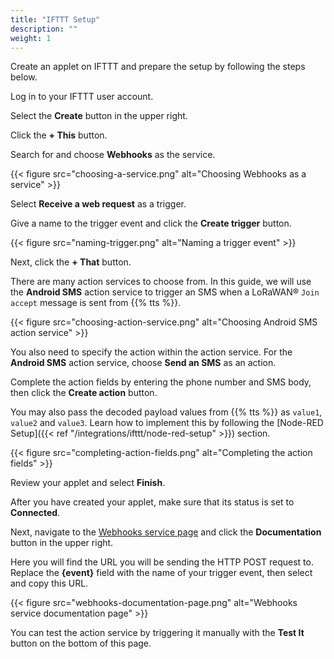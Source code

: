 ```yaml
---
title: "IFTTT Setup"
description: ""
weight: 1
---
```


Create an applet on IFTTT and prepare the setup by following the steps below.

<!--more-->

Log in to your IFTTT user account.

Select the **Create** button in the upper right. 

Click the **+ This** button.

Search for and choose **Webhooks** as the service.

{{< figure src="choosing-a-service.png" alt="Choosing Webhooks as a service" >}}

Select **Receive a web request** as a trigger.

Give a name to the trigger event and click the **Create trigger** button.

{{< figure src="naming-trigger.png" alt="Naming a trigger event" >}}

Next, click the **+ That** button.

There are many action services to choose from. In this guide, we will use the **Android SMS** action service to trigger an SMS when a LoRaWAN® `Join accept` message is sent from {{% tts %}}.

{{< figure src="choosing-action-service.png" alt="Choosing Android SMS action service" >}}

You also need to specify the action within the action service. For the **Android SMS** action service, choose **Send an SMS** as an action. 

Complete the action fields by entering the phone number and SMS body, then click the **Create action** button.

You may also pass the decoded payload values from {{% tts %}} as `value1`, `value2` and `value3`. Learn how to implement this by following the [Node-RED Setup]({{< ref "/integrations/ifttt/node-red-setup" >}}) section.

{{< figure src="completing-action-fields.png" alt="Completing the action fields" >}}

Review your applet and select **Finish**.

After you have created your applet, make sure that its status is set to **Connected**.

Next, navigate to the [Webhooks service page](https://ifttt.com/maker_webhooks) and click the **Documentation** button in the upper right.

Here you will find the URL you will be sending the HTTP POST request to. Replace the **{event}** field with the name of your trigger event, then select and copy this URL.

{{< figure src="webhooks-documentation-page.png" alt="Webhooks service documentation page" >}}

You can test the action service by triggering it manually with the **Test It** button on the bottom of this page.
